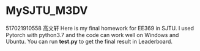 # MySJTU_M3DV
517021910558 高文轩
Here is my final homework for EE369 in SJTU.
I used Pytorch with python3.7 and the code can work well on Windows and Ubuntu.
You can run **test.py** to get the final result in Leaderboard.

